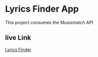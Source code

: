# Lyrics Finder App

This project consumes the Musixmatch API 

## live Link

[Lyrics Finder](https://chic-moonbeam-1965ee.netlify.app/)


